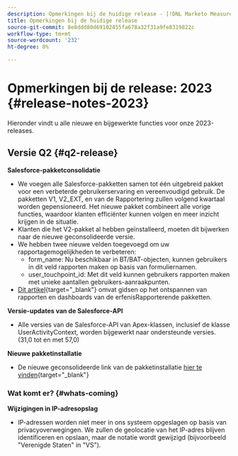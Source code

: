 ```yaml
---
description: Opmerkingen bij de huidige release - [!DNL Marketo Measure] - Productdocumentatie
title: Opmerkingen bij de huidige release
source-git-commit: 8e8ddd80d69102455fa678a32f31a9fe8319822c
workflow-type: tm+mt
source-wordcount: '232'
ht-degree: 0%

---
```


# Opmerkingen bij de release: 2023 {#release-notes-2023}

Hieronder vindt u alle nieuwe en bijgewerkte functies voor onze 2023-releases.

## Versie Q2 {#q2-release}

<p>

**Salesforce-pakketconsolidatie**

* We voegen alle Salesforce-pakketten samen tot één uitgebreid pakket voor een verbeterde gebruikerservaring en vereenvoudigd gebruik. De pakketten V1, V2_EXT, en van de Rapportering zullen volgend kwartaal worden gepensioneerd. Het nieuwe pakket combineert alle vorige functies, waardoor klanten efficiënter kunnen volgen en meer inzicht krijgen in de situatie.
* Klanten die het V2-pakket al hebben geïnstalleerd, moeten dit bijwerken naar de nieuwe geconsolideerde versie.
* We hebben twee nieuwe velden toegevoegd om uw rapportagemogelijkheden te verbeteren:
   * form_name: Nu beschikbaar in BT/BAT-objecten, kunnen gebruikers in dit veld rapporten maken op basis van formuliernamen.
   * user_touchpoint_id: Met dit veld kunnen gebruikers rapporten maken met unieke aantallen gebruikers-aanraakpunten.
* [Dit artikel](/help/configuration-and-setup/marketo-measure-and-salesforce/salesforce-package-consolidation.md){target="_blank"} omvat gidsen op het ontspannen van rapporten en dashboards van de erfenisRapporterende pakketten.

**Versie-updates van de Salesforce-API**

* Alle versies van de Salesforce-API van Apex-klassen, inclusief de klasse UserActivityContext, worden bijgewerkt naar ondersteunde versies. (31,0 tot en met 57,0)

**Nieuwe pakketinstallatie**

* De nieuwe geconsolideerde link van de pakketinstallatie [hier te vinden](https://login.salesforce.com/packaging/installPackage.apexp?p0=04t1P000000VY6Z){target="_blank"}

### Wat komt er? {#whats-coming}

<p>

**Wijzigingen in IP-adresopslag**

* IP-adressen worden niet meer in ons systeem opgeslagen op basis van privacyoverwegingen. We zullen de geolocatie van het IP-adres blijven identificeren en opslaan, maar de notatie wordt gewijzigd (bijvoorbeeld &quot;Verenigde Staten&quot; in &quot;VS&quot;).
